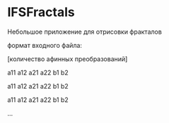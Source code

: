 # IFSFractals

Небольшое приложение для отрисовки фракталов

формат входного файла:

[количество афинных преобразований]

a11 a12 a21 a22 b1 b2

a11 a12 a21 a22 b1 b2

a11 a12 a21 a22 b1 b2

...
